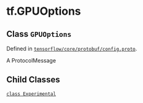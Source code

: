 <div itemscope itemtype="http://developers.google.com/ReferenceObject">
<meta itemprop="name" content="tf.GPUOptions" />
<meta itemprop="path" content="Stable" />
<meta itemprop="property" content="Experimental"/>
</div>

# tf.GPUOptions

## Class `GPUOptions`





Defined in [`tensorflow/core/protobuf/config.proto`](/code/stable/tensorflow/core/protobuf/config.proto).

A ProtocolMessage

## Child Classes
[`class Experimental`](../tf/GPUOptions/Experimental.md)

